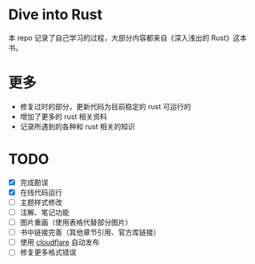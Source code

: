 # Dive into Rust
本 repo 记录了自己学习的过程，大部分内容都来自《深入浅出的 Rust》这本书。

# 更多
* 修复过时的部分，更新代码为目前稳定的 rust 可运行的
* 增加了更多的 rust 相关资料
* 记录所遇到的各种和 rust 相关的知识

# TODO
- [x] 完成勘误
- [x] 在线代码运行
- [ ] 主题样式修改
- [ ] 注解、笔记功能
- [ ] 图片重画（使用表格代替部分图片）
- [ ] 书中链接完善（其他章节引用、官方库链接）
- [ ] 使用 [cloudflare](https://dash.cloudflare.com/) 自动发布
- [ ] 修复更多格式错误
